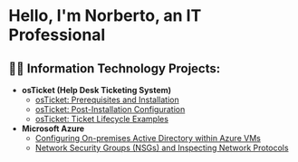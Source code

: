 <h1>Hello, I'm Norberto, an IT Professional</h1>

<h2>👨‍💻 Information Technology Projects:</h2>

- <b>osTicket (Help Desk Ticketing System)</b>
  - [osTicket: Prerequisites and Installation](https://github.com/NorMTZ/osticket-prereqs)
  - [osTicket: Post-Installation Configuration](https://github.com/NorMTZ/post-install-config)
  - [osTicket: Ticket Lifecycle Examples](https://github.com/NorMTZ/ticket-lifecycle)
- <b>Microsoft Azure</b>
  - [Configuring On-premises Active Directory within Azure VMs](https://github.com/joshmadakorcc/configure-ad)
  - [Network Security Groups (NSGs) and Inspecting Network Protocols](https://github.com/joshmadakorcc/azure-network-protocols)
